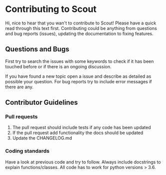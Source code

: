 # Contributing to Scout

Hi, nice to hear that you wan't to contribute to Scout! Please have a quick read through this text first. Contributing could be anything from questions and bug reports (issues), updating the documentation to fixing features.

## Questions and Bugs

First try to search the issues with some keywords to check if it has been touched before or if there is an ongoing discussion.

If you have found a new topic open a issue and describe as detailed as possible your question.
For bug reports try to include error messages if there are any.

## Contributor Guidelines

### Pull requests

1. The pull request should include tests if any code has been updated
1. If the pull request add functionality the docs should be updated
1. Update the CHANGELOG.md

### Coding standards

Have a look at previous code and try to follow.
Always include docstrings to explain functions/classes.
All code has to work for python versions > 3.6.